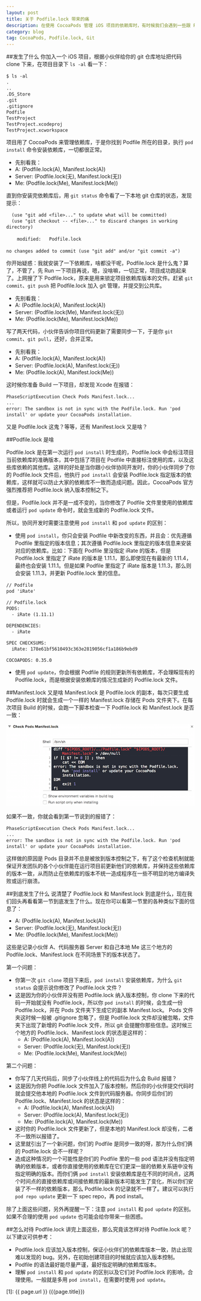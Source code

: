 ```yaml
---
layout: post
title: 关于 Podfile.lock 带来的痛 
description: 在使用 CocoaPods 管理 iOS 项目的依赖库时，有时候我们会遇到一些跟 Podfile.lock 文件相关的问题，这里从一个常见的场景出发，对相关的问题进行了说明。
category: blog
tag: CocoaPods, Podfile.lock, Git
---
```



##发生了什么
你加入一个 iOS 项目，根据小伙伴给你的 git 仓库地址把代码 clone 下来，在项目目录下 `ls -al` 看一下：

	$ ls -al
	.
	..
	.DS_Store
	.git
	.gitignore
	Podfile
	TestProject
	TestProject.xcodeproj
	TestProject.xcworkspace

项目用了 CocoaPods 来管理依赖库，于是你找到 Podfile 所在的目录，执行 `pod install` 命令安装依赖库，一切都很正常。

- 先别看我：
- A: (Podfile.lock(A), Manifest.lock(A))
- Server: (Podfile.lock(无), Manifest.lock(无))
- Me: (Podfile.lock(Me), Manifest.lock(Me))

直到你安装完依赖库后，用 `git status` 命令看了一下本地 git 仓库的状态，发现提示：

	  (use "git add <file>..." to update what will be committed)
	  (use "git checkout -- <file>..." to discard changes in working directory)

		modified:   Podfile.lock

	no changes added to commit (use "git add" and/or "git commit -a")


你开始疑惑：我就安装了一下依赖库，啥都没干呢，Podfile.lock 是什么鬼？算了，不管了，先 Run 一下项目再说，嗯，没啥嘛，一切正常，项目成功跑起来了。上网搜了下 Podfile.lock，原来是用来锁定项目依赖库版本的文件。赶紧 `git commit`、`git push` 把 Podfile.lock 加入 git 管理，并提交到公共库。

- 先别看我：
- A: (Podfile.lock(A), Manifest.lock(A))
- Server: (Podfile.lock(Me), Manifest.lock(无))
- Me: (Podfile.lock(Me), Manifest.lock(Me))

写了两天代码，小伙伴告诉你项目代码更新了需要同步一下，于是你 `git commit`、`git pull`，还好，合并正常。

- 先别看我：
- A: (Podfile.lock(A), Manifest.lock(A))
- Server: (Podfile.lock(A), Manifest.lock(无))
- Me: (Podfile.lock(A), Manifest.lock(Me))

这时候你准备 Build 一下项目，却发现 Xcode 在报错：

	PhaseScriptExecution Check Pods Manifest.lock...
	...
	error: The sandbox is not in sync with the Podfile.lock. Run 'pod install' or update your CocoaPods installation.

又是 Podfile.lock 这鬼？等等，还有 Manifest.lock 又是啥？


##Podfile.lock 是啥

Podfile.lock 是在第一次运行 `pod install` 时生成的，Podfile.lock 中会标注项目当前依赖库的准确版本，其中包括了项目在 Podfile 中直接标注使用的库，以及这些库依赖的其他库。这样的好处是当你跟小伙伴协同开发时，你的小伙伴同步了你的 Podfile.lock 文件后，他执行 `pod install` 会安装 Podfile.lock 指定版本的依赖库，这样就可以防止大家的依赖库不一致而造成问题。因此，CocoaPods 官方强烈推荐把 Podfile.lock 纳入版本控制之下。

但是，Podfile.lock 并不是一成不变的，当你修改了 Podfile 文件里使用的依赖库或者运行 `pod update` 命令时，就会生成新的 Podfile.lock 文件。

所以，协同开发时需要注意使用 `pod install` 和 `pod update` 的区别：

- 使用 `pod install`，你只会安装 Podfile 中新改变的东西，并且会：优先遵循 Podfile 里指定的版本信息；其次遵循 Podfile.lock 里指定的版本信息来安装对应的依赖库。比如：下面在 Podfile 里没指定 iRate 的版本，但是 Podfile.lock 里指定了 iRate 的版本是 1.11.1，那么即使现在有最新的 1.11.4，最终也会安装 1.11.1。但是如果 Podfile 里指定了 iRate 版本是 1.11.3，那么则会安装 1.11.3，并更新 Podfile.lock 里的信息。

>
	// Podfile
	pod 'iRate'
>
	// Podfile.lock
	PODS:
	  - iRate (1.11.1)
>	
	DEPENDENCIES:
	  - iRate
>	
	SPEC CHECKSUMS:
	  iRate: 178e61bf5610493c363e2819056cf1a186b9ebd9
>	
	COCOAPODS: 0.35.0
	
- 使用 `pod update`，你会根据 Podfile 的规则更新所有依赖库，不会理睬现有的 Podfile.lock，而是根据安装依赖库的情况生成新的 Podfile.lock 文件。

##Manifest.lock 又是啥
Manifest.lock 是 Podfile.lock 的副本，每次只要生成 Podfile.lock 时就会生成一个一样的 Manifest.lock 存储在 Pods 文件夹下。在每次项目 Build 的时候，会跑一下脚本检查一下 Podfile.lock 和 Manifest.lock 是否一致：

![image](../../images/about-podfile-lock/check-pod-manifest-lock.png)

如果不一致，你就会看到第一节说到的报错了：

	PhaseScriptExecution Check Pods Manifest.lock...
	...
	error: The sandbox is not in sync with the Podfile.lock. Run 'pod install' or update your CocoaPods installation.
	
这样做的原因是 Pods 目录并不总是被放到版本控制之下，有了这个检查机制就能保证开发团队的各个小伙伴能在运行项目前更新他们的依赖库，并保持这些依赖库的版本一致，从而防止在依赖库的版本不统一造成程序在一些不明显的地方编译失败或运行崩溃。

##到底发生了什么
说清楚了 Podfile.lock 和 Manifest.lock 到底是什么，现在我们回头再看看第一节到底发生了什么。现在你可以看第一节里的各种类似下面的信息了：

- A: (Podfile.lock(A), Manifest.lock(A))
- Server: (Podfile.lock(无), Manifest.lock(无))
- Me: (Podfile.lock(Me), Manifest.lock(Me))

这些是记录小伙伴 A、代码服务器 Server 和自己本地 Me 这三个地方的 Podfile.lock、Manifest.lock 在不同场景下的版本状态了。

第一个问题：

- 你第一次 `git clone` 项目下来后，`pod install` 安装依赖库，为什么 `git status` 会提示说你修改了 Podfile.lock 文件？
- 这是因为你的小伙伴并没有把 Podfile.lock 纳入版本控制，你 clone 下来的代码一开始就没有 Podfile.lock，所以你 `pod install` 的时候，会生成一份 Podfile.lock，并在 Pods 文件夹下生成它的副本 Manifest.lock。 Pods 文件夹这时候一般被 .gitignore 忽略了，但是 Podfile.lock 文件却没被忽略，文件夹下出现了新增的 Podfile.lock 文件，所以 git 会提醒你那些信息。这时候三个地方的 Podfile.lock、Manifest.lock 的状态是这样的：
	- A: (Podfile.lock(A), Manifest.lock(A))
	- Server: (Podfile.lock(无), Manifest.lock(无))
	- Me: (Podfile.lock(Me), Manifest.lock(Me))


第二个问题：

- 你写了几天代码后，同步了小伙伴线上的代码后为什么会 Build 报错？
- 这是因为你把 Podfile.lock 文件加入了版本控制，然后你的小伙伴提交代码时就会提交他本地的 Podfile.lock 文件到代码服务器。你同步后你们的 Podfile.lock、Manifest.lock 的状态是这样的：
	- A: (Podfile.lock(A), Manifest.lock(A))
	- Server: (Podfile.lock(A), Manifest.lock(无))
	- Me: (Podfile.lock(A), Manifest.lock(Me))
- 这时你的 Podfile.lock 文件更新了，但是本地的 Manifest.lock 却没有，二者不一致所以报错了。
- 这里就引出了一个新问题，你们的 Podfile 是同步一致的呀，那为什么你们俩的 Podfile.lock 会不一样呢？
- 造成这种情况的一个可能性是你们的 Podfile 里的一些 pod 语法并没有指定明确的依赖版本，或者你直接使用的依赖库在它们更深一层的依赖关系链中没有指定明确的版本。而你们俩 `pod install` 安装依赖库是在不同的时间点，这两个时间点的直接依赖库或间接依赖库的最新版本可能发生了变化，所以你们安装了不一样的依赖版本，那么 Podfile.lock 的记录就不一样了。建议可以执行 `pod repo update` 更新一下 spec repo，再 pod install。

除了上面这些问题，另外再提醒一下：注意 `pod install` 和 `pod update` 的区别。如果不合理的使用 `pod update` 也可能会给你带来一些困惑。


##怎么对待 Podfile.lock
讲完上面这些，那么究竟该怎样对待 Podfile.lock 呢？以下建议可供参考：

- Podfile.lock 应该加入版本控制，保证小伙伴们的依赖库版本一致，防止出现难以发现的 bug。另外，在初始创建项目的时候就应该加入版本控制。
- Podfile 的语法最好能尽量严谨，最好指定明确的依赖库版本。
- 理解 `pod install` 和 `pod update` 的区别以及它们对 Podfile.lock 的影响，合理使用。一般就是多用 `pod install`，在需要时使用 `pod update`。


[SamirChen]: http://samirchen.com "SamirChen"
[1]: {{ page.url }} ({{page.title}})